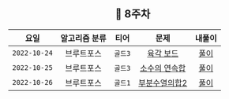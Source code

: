 <div align="center">

## 📅 8주차


|      요일      | 알고리즘 분류 |  티어   |                       문제                        | 내풀이 |
|:------------:|:-------:|:-----:|:-----------------------------------------------:| :---:|
| `2022-10-24` |  브루트포스  | `골드3` | [육각 보드](https://www.acmicpc.net/problem/12946)  | [풀이](https://github.com/jangwon3828/Algorithm_Competition-Study/blob/wonjin/8%EC%A3%BC%EC%B0%A8/8%EC%A3%BC%EC%B0%A8_%EC%9B%90%EC%A7%84/%EC%9C%A1%EA%B0%81%EB%B3%B4%EB%93%9C.java) |
| `2022-10-25` |  브루트포스  | `골드3` | [소수의 연속합](https://www.acmicpc.net/problem/1644) | [풀이](https://github.com/jangwon3828/Algorithm_Competition-Study/blob/wonjin/8%EC%A3%BC%EC%B0%A8/8%EC%A3%BC%EC%B0%A8_%EC%9B%90%EC%A7%84/%EC%86%8C%EC%88%98%EC%9D%98%EC%97%B0%EC%86%8D%ED%95%A9) |
| `2022-10-26` |  브루트포스  | `골드1` | [부분수열의합2](https://www.acmicpc.net/problem/1208) | [풀이](https://github.com/jangwon3828/Algorithm_Competition-Study/blob/wonjin/8%EC%A3%BC%EC%B0%A8/8%EC%A3%BC%EC%B0%A8_%EC%9B%90%EC%A7%84/%EB%B6%80%EB%B6%84%EC%88%98%EC%97%B4%EC%9D%98%ED%95%A92.java) |
</div>